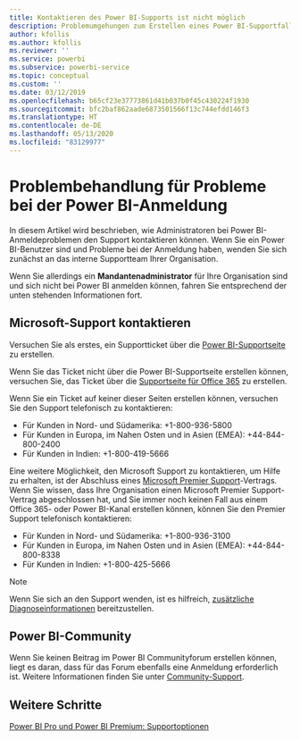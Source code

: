 ```yaml
---
title: Kontaktieren des Power BI-Supports ist nicht möglich
description: Problemumgehungen zum Erstellen eines Power BI-Supportfalls, wenn sich ein Benutzer nicht anmelden kann
author: kfollis
ms.author: kfollis
ms.reviewer: ''
ms.service: powerbi
ms.subservice: powerbi-service
ms.topic: conceptual
ms.custom: ''
ms.date: 03/12/2019
ms.openlocfilehash: b65cf23e37773861d41b037b0f45c430224f1930
ms.sourcegitcommit: bfc2baf862aade6873501566f13c744efdd146f3
ms.translationtype: HT
ms.contentlocale: de-DE
ms.lasthandoff: 05/13/2020
ms.locfileid: "83129977"
---
```

# <a name="troubleshooting-sign-in-issues-for-power-bi"></a>Problembehandlung für Probleme bei der Power BI-Anmeldung

In diesem Artikel wird beschrieben, wie Administratoren bei Power BI-Anmeldeproblemen den Support kontaktieren können. Wenn Sie ein Power BI-Benutzer sind und Probleme bei der Anmeldung haben, wenden Sie sich zunächst an das interne Supportteam Ihrer Organisation.

Wenn Sie allerdings ein **Mandantenadministrator** für Ihre Organisation sind und sich nicht bei Power BI anmelden können, fahren Sie entsprechend der unten stehenden Informationen fort.

## <a name="contact-microsoft-support"></a>Microsoft-Support kontaktieren

Versuchen Sie als erstes, ein Supportticket über die [Power BI-Supportseite](https://powerbi.microsoft.com/support/) zu erstellen.

Wenn Sie das Ticket nicht über die Power BI-Supportseite erstellen können, versuchen Sie, das Ticket über die [Supportseite für Office 365](https://support.office.com/home/contact) zu erstellen.

Wenn Sie ein Ticket auf keiner dieser Seiten erstellen können, versuchen Sie den Support telefonisch zu kontaktieren:

* Für Kunden in Nord- und Südamerika: +1-800-936-5800
* Für Kunden in Europa, im Nahen Osten und in Asien (EMEA): +44-844-800-2400
* Für Kunden in Indien: +1-800-419-5666

Eine weitere Möglichkeit, den Microsoft Support zu kontaktieren, um Hilfe zu erhalten, ist der Abschluss eines [Microsoft Premier Support](https://support.microsoft.com/premier)-Vertrags. Wenn Sie wissen, dass Ihre Organisation einen Microsoft Premier Support-Vertrag abgeschlossen hat, und Sie immer noch keinen Fall aus einem Office 365- oder Power BI-Kanal erstellen können, können Sie den Premier Support telefonisch kontaktieren:

* Für Kunden in Nord- und Südamerika: +1-800-936-3100
* Für Kunden in Europa, im Nahen Osten und in Asien (EMEA): +44-844-800-8338
* Für Kunden in Indien: +1-800-425-5666

> [!Note]
> Wenn Sie sich an den Support wenden, ist es hilfreich, [zusätzliche Diagnoseinformationen](service-admin-capturing-additional-diagnostic-information-for-power-bi.md) bereitzustellen.

## <a name="power-bi-community"></a>Power BI-Community

Wenn Sie keinen Beitrag im Power BI Communityforum erstellen können, liegt es daran, dass für das Forum ebenfalls eine Anmeldung erforderlich ist. Weitere Informationen finden Sie unter [Community-Support](https://community.powerbi.com/t5/Community-Support/ct-p/PBI_CommunitySupport).

## <a name="next-steps"></a>Weitere Schritte

[Power BI Pro und Power BI Premium: Supportoptionen](service-support-options.md)
